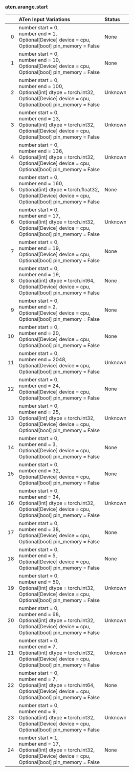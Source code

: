 ### aten.arange.start
|    | ATen Input Variations                                                                                                                                 | Status   |
|---:|:------------------------------------------------------------------------------------------------------------------------------------------------------|:---------|
|  0 | number start = 0,<br>number end = 1,<br>Optional[Device] device = cpu,<br>Optional[bool] pin_memory = False                                           | None     |
|  1 | number start = 0,<br>number end = 10,<br>Optional[Device] device = cpu,<br>Optional[bool] pin_memory = False                                          | None     |
|  2 | number start = 0,<br>number end = 100,<br>Optional[int] dtype = torch.int32,<br>Optional[Device] device = cpu,<br>Optional[bool] pin_memory = False   | Unknown  |
|  3 | number start = 0,<br>number end = 13,<br>Optional[int] dtype = torch.int32,<br>Optional[Device] device = cpu,<br>Optional[bool] pin_memory = False    | Unknown  |
|  4 | number start = 0,<br>number end = 136,<br>Optional[int] dtype = torch.int32,<br>Optional[Device] device = cpu,<br>Optional[bool] pin_memory = False   | Unknown  |
|  5 | number start = 0,<br>number end = 160,<br>Optional[int] dtype = torch.float32,<br>Optional[Device] device = cpu,<br>Optional[bool] pin_memory = False | None     |
|  6 | number start = 0,<br>number end = 17,<br>Optional[int] dtype = torch.int32,<br>Optional[Device] device = cpu,<br>Optional[bool] pin_memory = False    | Unknown  |
|  7 | number start = 0,<br>number end = 19,<br>Optional[Device] device = cpu,<br>Optional[bool] pin_memory = False                                          | None     |
|  8 | number start = 0,<br>number end = 19,<br>Optional[int] dtype = torch.int64,<br>Optional[Device] device = cpu,<br>Optional[bool] pin_memory = False    | None     |
|  9 | number start = 0,<br>number end = 2,<br>Optional[Device] device = cpu,<br>Optional[bool] pin_memory = False                                           | None     |
| 10 | number start = 0,<br>number end = 20,<br>Optional[Device] device = cpu,<br>Optional[bool] pin_memory = False                                          | None     |
| 11 | number start = 0,<br>number end = 2048,<br>Optional[Device] device = cpu,<br>Optional[bool] pin_memory = False                                        | Unknown  |
| 12 | number start = 0,<br>number end = 24,<br>Optional[Device] device = cpu,<br>Optional[bool] pin_memory = False                                          | None     |
| 13 | number start = 0,<br>number end = 25,<br>Optional[int] dtype = torch.int32,<br>Optional[Device] device = cpu,<br>Optional[bool] pin_memory = False    | Unknown  |
| 14 | number start = 0,<br>number end = 3,<br>Optional[Device] device = cpu,<br>Optional[bool] pin_memory = False                                           | None     |
| 15 | number start = 0,<br>number end = 32,<br>Optional[Device] device = cpu,<br>Optional[bool] pin_memory = False                                          | None     |
| 16 | number start = 0,<br>number end = 34,<br>Optional[int] dtype = torch.int32,<br>Optional[Device] device = cpu,<br>Optional[bool] pin_memory = False    | Unknown  |
| 17 | number start = 0,<br>number end = 38,<br>Optional[Device] device = cpu,<br>Optional[bool] pin_memory = False                                          | None     |
| 18 | number start = 0,<br>number end = 5,<br>Optional[Device] device = cpu,<br>Optional[bool] pin_memory = False                                           | None     |
| 19 | number start = 0,<br>number end = 50,<br>Optional[int] dtype = torch.int32,<br>Optional[Device] device = cpu,<br>Optional[bool] pin_memory = False    | Unknown  |
| 20 | number start = 0,<br>number end = 68,<br>Optional[int] dtype = torch.int32,<br>Optional[Device] device = cpu,<br>Optional[bool] pin_memory = False    | Unknown  |
| 21 | number start = 0,<br>number end = 7,<br>Optional[int] dtype = torch.int32,<br>Optional[Device] device = cpu,<br>Optional[bool] pin_memory = False     | Unknown  |
| 22 | number start = 0,<br>number end = 7,<br>Optional[int] dtype = torch.int64,<br>Optional[Device] device = cpu,<br>Optional[bool] pin_memory = False     | None     |
| 23 | number start = 0,<br>number end = 9,<br>Optional[int] dtype = torch.int32,<br>Optional[Device] device = cpu,<br>Optional[bool] pin_memory = False     | Unknown  |
| 24 | number start = 1,<br>number end = 17,<br>Optional[int] dtype = torch.int32,<br>Optional[Device] device = cpu,<br>Optional[bool] pin_memory = False    | None     |

